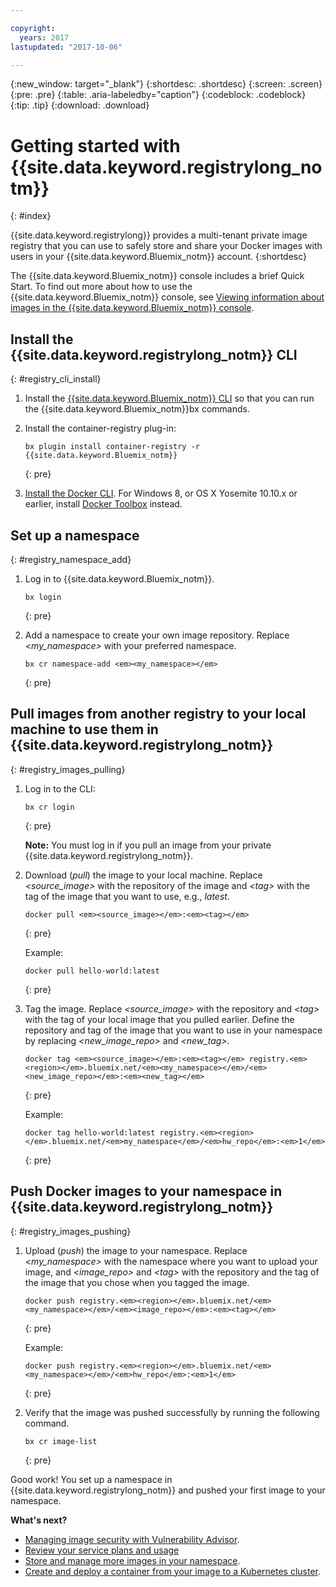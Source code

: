 ```yaml
---

copyright:
  years: 2017
lastupdated: "2017-10-06"

---
```


{:new_window: target="_blank"}
{:shortdesc: .shortdesc}
{:screen: .screen}
{:pre: .pre}
{:table: .aria-labeledby="caption"}
{:codeblock: .codeblock}
{:tip: .tip} 
{:download: .download}


# Getting started with {{site.data.keyword.registrylong_notm}}
{: #index}

{{site.data.keyword.registrylong}} provides a multi-tenant private image registry that you can use to safely store and share your Docker images with users in your {{site.data.keyword.Bluemix_notm}} account.
{:shortdesc}

The {{site.data.keyword.Bluemix_notm}} console includes a brief Quick Start. To find out more about how to use the {{site.data.keyword.Bluemix_notm}} console, see [Viewing information about images in the {{site.data.keyword.Bluemix_notm}} console](registry_ui.html).


## Install the {{site.data.keyword.registrylong_notm}} CLI
{: #registry_cli_install}

1.  Install the [{{site.data.keyword.Bluemix_notm}} CLI](http://clis.ng.bluemix.net/ui/home.html) so that you can run the {{site.data.keyword.Bluemix_notm}}bx commands.
2.  Install the container-registry plug-in:

    ```
    bx plugin install container-registry -r {{site.data.keyword.Bluemix_notm}}
    ```
    {: pre}

3.  [Install the Docker CLI](https://www.docker.com/community-edition#/download). For Windows 8, or OS X Yosemite 10.10.x or earlier, install [Docker Toolbox](https://www.docker.com/products/docker-toolbox) instead.

## Set up a namespace
{: #registry_namespace_add}

1.  Log in to {{site.data.keyword.Bluemix_notm}}.

    ```
    bx login
    ```
    {: pre}

2.  Add a namespace to create your own image repository. Replace _&lt;my_namespace&gt;_ with your preferred namespace.

    ```
    bx cr namespace-add <em><my_namespace></em>
    ```
    {: pre}


## Pull images from another registry to your local machine to use them in {{site.data.keyword.registrylong_notm}}
{: #registry_images_pulling}

1.  Log in to the CLI:

    ```
    bx cr login
    ```
    {: pre}

    **Note:** You must log in if you pull an image from your private {{site.data.keyword.registrylong_notm}}.

2.  Download (_pull_) the image to your local machine. Replace _&lt;source_image&gt;_ with the repository of the image and _&lt;tag&gt;_ with the tag of the image that you want to use, e.g., _latest_.

    ```
    docker pull <em><source_image></em>:<em><tag></em>
    ```
    {: pre}

    Example:

    ```
    docker pull hello-world:latest
    ```
    {: pre}

3.  Tag the image. Replace _&lt;source_image&gt;_ with the repository and _&lt;tag&gt;_ with the tag of your local image that you pulled earlier. Define the repository and tag of the image that you want to use in your namespace by replacing _&lt;new_image_repo&gt;_ and _&lt;new_tag&gt;_.

    ```
    docker tag <em><source_image></em>:<em><tag></em> registry.<em><region></em>.bluemix.net/<em><my_namespace></em>/<em><new_image_repo></em>:<em><new_tag></em>
    ```
    {: pre}

    Example:

    ```
    docker tag hello-world:latest registry.<em><region></em>.bluemix.net/<em>my_namespace</em>/<em>hw_repo</em>:<em>1</em>
    ```
    {: pre}


## Push Docker images to your namespace in {{site.data.keyword.registrylong_notm}}
{: #registry_images_pushing}

1.  Upload (_push_) the image to your namespace. Replace _&lt;my_namespace&gt;_ with the namespace where you want to upload your image, and _&lt;image_repo&gt;_ and _&lt;tag&gt;_ with the repository and the tag of the image that you chose when you tagged the image.

    ```
    docker push registry.<em><region></em>.bluemix.net/<em><my_namespace></em>/<em><image_repo></em>:<em><tag></em>
    ```
    {: pre}

    Example:

    ```
    docker push registry.<em><region></em>.bluemix.net/<em><my_namespace></em>/<em>hw_repo</em>:<em>1</em>
    ```
    {: pre}

2.  Verify that the image was pushed successfully by running the following command.

    ```
    bx cr image-list
    ```
    {: pre}


Good work! You set up a namespace in {{site.data.keyword.registrylong_notm}} and pushed your first image to your namespace.

**What's next?**

-   [Managing image security with Vulnerability Advisor](../va/va_index.html).
-   [Review your service plans and usage](registry_overview.html#registry_plans)
-   [Store and manage more images in your namespace](registry_images_.html).
-   [Create and deploy a container from your image to a Kubernetes cluster](../../containers/cs_cluster.html).

